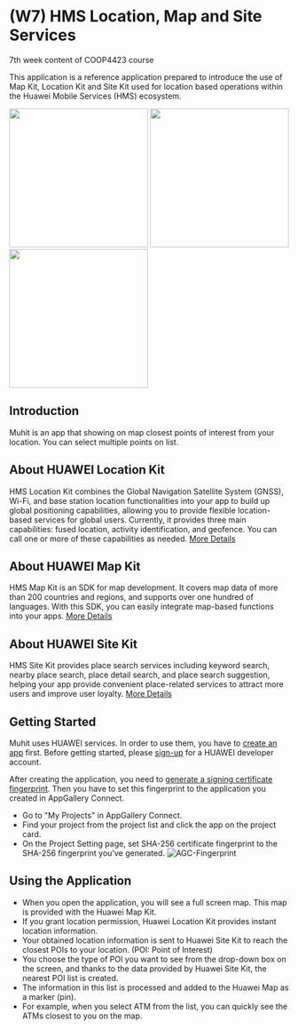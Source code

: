 # (W7) HMS Location, Map and Site Services

7th week content of COOP4423 course

This application is a reference application prepared to introduce the use of Map Kit, Location Kit and Site Kit used for location based operations within the Huawei Mobile Services (HMS) ecosystem.

<img src="https://developerfile7.hicloud.com/FileServer/getFile/7/appAttachtemp/20210120/appAttach/023/106/224/0890090000023106224.20210120101119.89307180786467536338565329704114:20210120101120:2500:DBABF9175A90165A8369292D000E4E3C02222DDD191A13215C54F76D7E71CBD2.jpg" width=250></img>
<img src="https://developerfile7.hicloud.com/FileServer/getFile/7/appAttachtemp/20210120/appAttach/023/106/224/0890090000023106224.20210120101119.14809235858361961375817847815161:20210120101123:2500:5FFCA91E8584780F0AECAB6D58E55B721E0C00D32FEDA962A55DA2A5C455F32B.jpg" width=250></img>
<img src="https://developerfile7.hicloud.com/FileServer/getFile/7/appAttachtemp/20210120/appAttach/023/106/224/0890090000023106224.20210120101119.91525843330760138492997681146575:20210120101123:2500:1524928BFC0942F4ED2096728732B4DE0770B4E79696374DDEC9C053E26C0BDF.jpg" width=250></img>

## Introduction

Muhit is an app that showing on map closest points of interest from your location. You can select multiple points on list.


## About HUAWEI Location Kit

HMS Location Kit combines the Global Navigation Satellite System (GNSS), Wi-Fi, and base station location functionalities into your app to build up global positioning capabilities, allowing you to provide flexible location-based services for global users. Currently, it provides three main capabilities: fused location, activity identification, and geofence. You can call one or more of these capabilities as needed.
[More Details](https://developer.huawei.com/consumer/en/doc/development/HMSCore-Guides/introduction-0000001050706106)

## About HUAWEI Map Kit

HMS Map Kit is an SDK for map development. It covers map data of more than 200 countries and regions, and supports over one hundred of languages. With this SDK, you can easily integrate map-based functions into your apps.
[More Details](https://developer.huawei.com/consumer/en/doc/development/HMSCore-Guides-V5/android-sdk-brief-introduction-0000001061991343-V5)


## About HUAWEI Site Kit

HMS Site Kit provides place search services including keyword search, nearby place search, place detail search, and place search suggestion, helping your app provide convenient place-related services to attract more users and improve user loyalty.
[More Details](https://developer.huawei.com/consumer/en/doc/development/HMSCore-Guides/android-sdk-introduction-0000001050158571)

## Getting Started

Muhit uses HUAWEI services. In order to use them, you have to [create an app](https://developer.huawei.com/consumer/en/doc/distribution/app/agc-create_app) first. Before getting started, please [sign-up](https://id1.cloud.huawei.com/CAS/portal/userRegister/regbyemail.html?service=https%3A%2F%2Foauth-login1.cloud.huawei.com%2Foauth2%2Fv2%2Flogin%3Faccess_type%3Doffline%26client_id%3D6099200%26display%3Dpage%26flowID%3D6d751ab7-28c0-403c-a7a8-6fc07681a45d%26h%3D1603370512.3540%26lang%3Den-us%26redirect_uri%3Dhttps%253A%252F%252Fdeveloper.huawei.com%252Fconsumer%252Fen%252Flogin%252Fhtml%252FhandleLogin.html%26response_type%3Dcode%26scope%3Dopenid%2Bhttps%253A%252F%252Fwww.huawei.com%252Fauth%252Faccount%252Fcountry%2Bhttps%253A%252F%252Fwww.huawei.com%252Fauth%252Faccount%252Fbase.profile%26v%3D9f7b3af3ae56ae58c5cb23a5c1ff5af7d91720cea9a897be58cff23593e8c1ed&loginUrl=https%3A%2F%2Fid1.cloud.huawei.com%3A443%2FCAS%2Fportal%2FloginAuth.html&clientID=6099200&lang=en-us&display=page&loginChannel=89000060&reqClientType=89) for a HUAWEI developer account.

After creating the application, you need to [generate a signing certificate fingerprint](https://developer.huawei.com/consumer/en/codelab/HMSPreparation/index.html#3). Then you have to set this fingerprint to the application you created in AppGallery Connect.
- Go to "My Projects" in AppGallery Connect.
- Find your project from the project list and click the app on the project card.
- On the Project Setting page, set SHA-256 certificate fingerprint to the SHA-256 fingerprint you've generated.
![AGC-Fingerprint](https://communityfile-drcn.op.hicloud.com/FileServer/getFile/cmtyPub/011/111/111/0000000000011111111.20200511174103.08977471998788006824067329965155:50510612082412:2800:6930AD86F3F5AF6B2740EF666A56165E65A37E64FA305A30C5EFB998DA38D409.png?needInitFileName=true?needInitFileName=true?needInitFileName=true?needInitFileName=true)

## Using the Application

- When you open the application, you will see a full screen map. This map is provided with the Huawei Map Kit.
- If you grant location permission, Huawei Location Kit provides instant location information.
- Your obtained location information is sent to Huawei Site Kit to reach the closest POIs to your location. (POI: Point of Interest)
- You choose the type of POI you want to see from the drop-down box on the screen, and thanks to the data provided by Huawei Site Kit, the nearest POI list is created.
- The information in this list is processed and added to the Huawei Map as a marker (pin).
- For example, when you select ATM from the list, you can quickly see the ATMs closest to you on the map.

